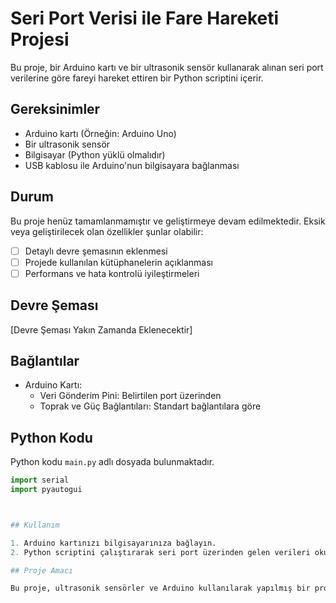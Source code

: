 # Seri Port Verisi ile Fare Hareketi Projesi

Bu proje, bir Arduino kartı ve bir ultrasonik sensör kullanarak alınan seri port verilerine göre fareyi hareket ettiren bir Python scriptini içerir.

## Gereksinimler

- Arduino kartı (Örneğin: Arduino Uno)
- Bir ultrasonik sensör
- Bilgisayar (Python yüklü olmalıdır)
- USB kablosu ile Arduino'nun bilgisayara bağlanması

## Durum

Bu proje henüz tamamlanmamıştır ve geliştirmeye devam edilmektedir. Eksik veya geliştirilecek olan özellikler şunlar olabilir:

- [ ] Detaylı devre şemasının eklenmesi
- [ ] Projede kullanılan kütüphanelerin açıklanması
- [ ] Performans ve hata kontrolü iyileştirmeleri

## Devre Şeması

[Devre Şeması Yakın Zamanda Eklenecektir]

## Bağlantılar

- Arduino Kartı:
  - Veri Gönderim Pini: Belirtilen port üzerinden
  - Toprak ve Güç Bağlantıları: Standart bağlantılara göre

## Python Kodu

Python kodu `main.py` adlı dosyada bulunmaktadır.

```python
import serial
import pyautogui



## Kullanım

1. Arduino kartınızı bilgisayarınıza bağlayın.
2. Python scriptini çalıştırarak seri port üzerinden gelen verileri okuyun ve fareyi hareket ettirin.

## Proje Amacı

Bu proje, ultrasonik sensörler ve Arduino kullanılarak yapılmış bir prototiptir. Amacı, fiziksel bir cisme yaklaşma veya uzaklaşma durumlarına bağlı olarak bilgisayar fare hareketini kontrol etmektir. Projenin geliştirilmesi ve iyileştirilmesi için geri bildirimler ve katkılar her zaman hoş karşılanmaktadır.

